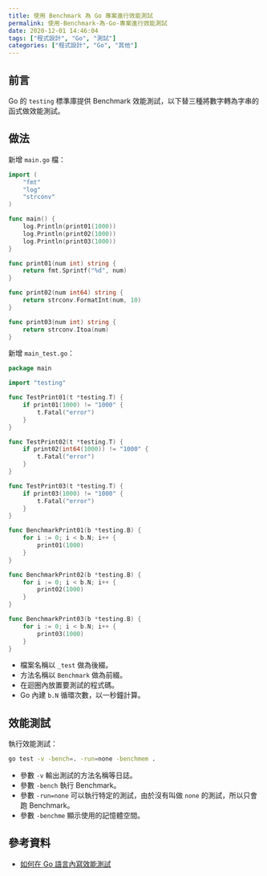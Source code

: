 ```yaml
---
title: 使用 Benchmark 為 Go 專案進行效能測試
permalink: 使用-Benchmark-為-Go-專案進行效能測試
date: 2020-12-01 14:46:04
tags: ["程式設計", "Go", "測試"]
categories: ["程式設計", "Go", "其他"]
---
```


## 前言

Go 的 `testing` 標準庫提供 Benchmark 效能測試，以下替三種將數字轉為字串的函式做效能測試。

## 做法

新增 `main.go` 檔：

```GO
import (
	"fmt"
	"log"
	"strconv"
)

func main() {
	log.Println(print01(1000))
	log.Println(print02(1000))
	log.Println(print03(1000))
}

func print01(num int) string {
	return fmt.Sprintf("%d", num)
}

func print02(num int64) string {
	return strconv.FormatInt(num, 10)
}

func print03(num int) string {
	return strconv.Itoa(num)
}
```

新增 `main_test.go`：

```GO
package main

import "testing"

func TestPrint01(t *testing.T) {
	if print01(1000) != "1000" {
		t.Fatal("error")
	}
}

func TestPrint02(t *testing.T) {
	if print02(int64(1000)) != "1000" {
		t.Fatal("error")
	}
}

func TestPrint03(t *testing.T) {
	if print03(1000) != "1000" {
		t.Fatal("error")
	}
}

func BenchmarkPrint01(b *testing.B) {
	for i := 0; i < b.N; i++ {
		print01(1000)
	}
}

func BenchmarkPrint02(b *testing.B) {
	for i := 0; i < b.N; i++ {
		print02(1000)
	}
}

func BenchmarkPrint03(b *testing.B) {
	for i := 0; i < b.N; i++ {
		print03(1000)
	}
}
```

- 檔案名稱以 `_test` 做為後綴。
- 方法名稱以 `Benchmark` 做為前綴。
- 在迴圈內放置要測試的程式碼。
- Go 內建 `b.N` 循環次數，以一秒鐘計算。

## 效能測試

執行效能測試：

```BASH
go test -v -bench=. -run=none -benchmem .
```
- 參數 `-v` 輸出測試的方法名稱等日誌。
- 參數 `-bench` 執行 Benchmark。
- 參數 `-run=none` 可以執行特定的測試，由於沒有叫做 `none` 的測試，所以只會跑 Benchmark。
- 參數 `-benchme` 顯示使用的記憶體空間。

## 參考資料

- [如何在 Go 語言內寫效能測試](https://blog.wu-boy.com/2018/06/how-to-write-benchmark-in-go/)
